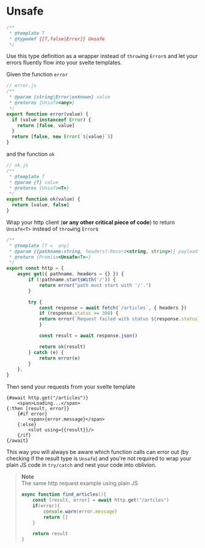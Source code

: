 # Unsafe
```js
/**
 * @template T
 * @typedef {[T,false|Error]} Unsafe
 */
```

Use this type definition as a wrapper instead of `throw`ing `Error`s and let your errors fluently flow into your svelte templates.

Given the function `error`

```js
// error.js
/**
 * @param {string|Error|unknown} value
 * @returns {Unsafe<any>}
 */
export function error(value) {
  if (value instanceof Error) {
    return [false, value]
  }
  return [false, new Error(`${value}`)]
}
```
and the function `ok`
```js
// ok.js
/**
 * @template T
 * @param {T} value
 * @returns {Unsafe<T>}
 */
export function ok(value) {
  return [value, false]
}
```

Wrap your http client (**or any other critical piece of code**) to return `Unsafe<T>` instead of `throw`ing `Error`s
```js
/**
 * @template [T =  any]
 * @param {{pathname:string, headers?:Record<string, string>}} payload
 * @return {Promise<Unsafe<T>>}
 */
export const http = {
    async get({ pathname, headers = {} }) {
        if (!pathname.startsWith('/')) {
            return error("path must start with '/'.")
        }

        try {
            const response = await fetch(`/articles`, { headers })
            if (response.status >= 300) {
            return error(`Request failed with status ${response.status}.`)
            }

            const result = await response.json()

            return ok(result)
        } catch (e) {
            return error(e)
        }
    },
}
```

Then send your requests from your svelte template

```svelte
{#await http.get("/articles")}
    <span>Loading...</span>
{:then [result, error]}
    {#if error}
        <span>{error.message}</span>
    {:else}
        <slot using={{result}}/>
    {/if}
{/await}
```

This way you will always be aware which function calls can error out (by checking if the result type is `Unsafe`) and you're not required to wrap your plain JS code in `try/catch` and nest your code into oblivion.

> **Note**\
> The same http request example using plain JS
> ```js
> async function find_articles(){
>     const [result, error] = await http.get("/artcles")
>     if(error){
>         console.warn(error.message)
>         return []
>     }
> 
>     return result
> }
> ```